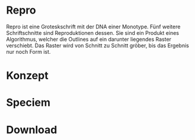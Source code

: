 # Repro

Repro ist eine Groteskschrift mit der DNA einer Monotype. Fünf weitere Schriftschnitte sind Reproduktionen dessen. Sie sind ein Produkt eines Algorithmus, welcher die Outlines auf ein darunter liegendes Raster verschiebt. Das Raster wird von Schnitt zu Schnitt gröber, bis das Ergebnis nur noch Form ist.

# Konzept



# Speciem



# Download





